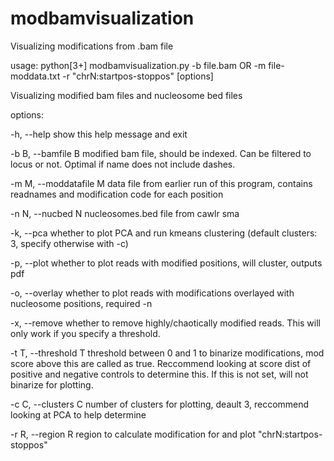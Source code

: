# modbamvisualization
Visualizing modifications from .bam file

usage: python[3+] modbamvisualization.py -b file.bam OR -m file-moddata.txt -r "chrN:startpos-stoppos" [options]

Visualizing modified bam files and nucleosome bed files

options:

  -h, --help            show this help message and exit
  
  -b B, --bamfile B     modified bam file, should be indexed. Can be filtered to locus or not. Optimal if name does not include dashes.
  
  -m M, --moddatafile M
                        data file from earlier run of this program, contains readnames and modification code for each position
  
  -n N, --nucbed N      nucleosomes.bed file from cawlr sma
 
  -k, --pca             whether to plot PCA and run kmeans clustering (default clusters: 3, specify otherwise with -c)
  
  -p, --plot            whether to plot reads with modified positions, will cluster, outputs pdf
  
  -o, --overlay         whether to plot reads with modifications overlayed with nucleosome positions, required -n
  
  -x, --remove          whether to remove highly/chaotically modified reads. This will only work if you specify a threshold.
 
  -t T, --threshold T   threshold between 0 and 1 to binarize modifications, mod score above this are called as true. Reccommend
                        looking at score dist of positive and negative controls to determine this. If this is not set, will not
                        binarize for plotting.
  
  -c C, --clusters C    number of clusters for plotting, deault 3, reccommend looking at PCA to help determine
  
  -r R, --region R      region to calculate modification for and plot "chrN:startpos-stoppos"

